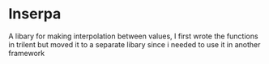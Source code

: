 # Inserpa
A libary for making interpolation between values, I first wrote the functions in trilent but moved it to a separate libary since i needed to use it in another framework
